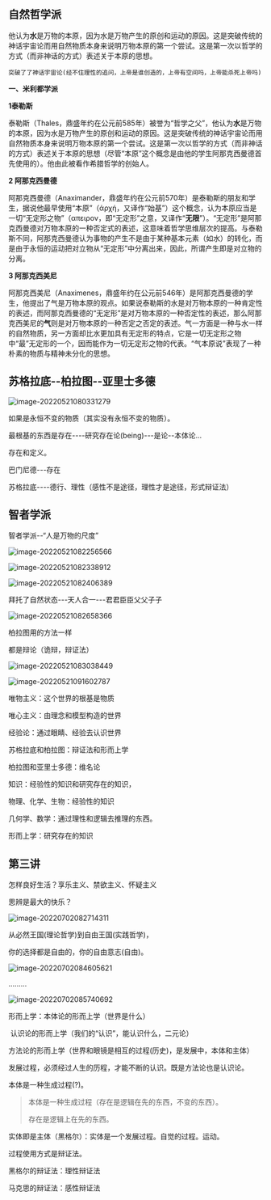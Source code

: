 ## 自然哲学派

他认为**水**是万物的本原，因为水是万物产生的原创和运动的原因。这是突破传统的神话宇宙论而用自然物质本身来说明万物本原的第一个尝试。这是第一次以哲学的方式（而非神话的方式）表述关于本原的思想。

```
突破了了神话宇宙论(经不住理性的追问，上帝是谁创造的，上帝有空间吗，上帝能杀死上帝吗)
```

**一、米利都学派**

**1泰勒斯**

泰勒斯（Thales，鼎盛年约在公元前585年）被誉为“哲学之父”，他认为**水**是万物的本原，因为水是万物产生的原创和运动的原因。这是突破传统的神话宇宙论而用自然物质本身来说明万物本原的第一个尝试。这是第一次以哲学的方式（而非神话的方式）表述关于本原的思想（尽管“本原”这个概念是由他的学生阿那克西曼德首先使用的）。他由此被看作希腊哲学的创始人。

**2 阿那克西曼德**

阿那克西曼德（Anaximander，鼎盛年约在公元前570年）是泰勒斯的朋友和学生，据说他最早使用“本原”（άρχή，又译作“始基”）这个概念，认为本原应当是一切“无定形之物”（απειρον，即“无定形”之意，又译作“**无限**”）。“无定形”是阿那克西曼德对万物本原的一种否定式的表述，这意味着哲学思维层次的提高。与泰勒斯不同，阿那克西曼德认为事物的产生不是由于某种基本元素（如水）的转化，而是由于永恒的运动把对立物从“无定形”中分离出来，因此，所谓产生即是对立物的分离。

**3 阿那克西美尼**

阿那克西美尼（Anaximenes，鼎盛年约在公元前546年）是阿那克西曼德的学生，他提出了气是万物本原的观点。如果说泰勒斯的水是对万物本原的一种肯定性的表述，而阿那克西曼德的“无定形”是对万物本原的一种否定性的表述，那么阿那克西美尼的**气**则是对万物本原的一种否定之否定的表述。气一方面是一种与水一样的自然物质，另一方面却比水更加具有无定形的特点，它是一切无定形之物中“最”无定形的一个，因而能作为一切无定形之物的代表。“气本原说”表现了一种朴素的物质与精神未分化的思想。



## 苏格拉底--柏拉图--亚里士多德

![image-20220521080331279](西方哲学十五讲总结.assets/image-20220521080331279.png)

如果是永恒不变的物质（其实没有永恒不变的物质）。

最根基的东西是存在----研究存在论(being)---是论--本体论...

存在和定义。

巴门尼德---存在

苏格拉底----德行、理性（感性不是途径，理性才是途径，形式辩证法）



## 智者学派

智者学派--“人是万物的尺度”

![image-20220521082256566](西方哲学十五讲总结.assets/image-20220521082256566.png)



![image-20220521082338912](西方哲学十五讲总结.assets/image-20220521082338912.png)



![image-20220521082406389](西方哲学十五讲总结.assets/image-20220521082406389.png)

拜托了自然状态---天人合一---君君臣臣父父子子

![image-20220521082658366](西方哲学十五讲总结.assets/image-20220521082658366.png)





柏拉图用的方法一样

都是辩论（诡辩，辩证法）





![image-20220521083038449](西方哲学十五讲总结.assets/image-20220521083038449.png)







![image-20220521091602787](西方哲学十五讲总结.assets/image-20220521091602787.png)

唯物主义：这个世界的根基是物质

唯心主义：由理念和模型构造的世界

经验论：通过眼睛、经验去认识世界





苏格拉底和柏拉图：辩证法和形而上学

柏拉图和亚里士多德：维名论



知识：经验性的知识和研究存在的知识，

物理、化学、生物：经验性的知识

几何学、数学：通过理性和逻辑去推理的东西。

形而上学：研究存在的知识





## 第三讲

怎样良好生活？享乐主义、禁欲主义、怀疑主义

思辨是最大的快乐？



![image-20220702082714311](西方哲学十五讲总结.assets/image-20220702082714311.png)

从必然王国(理论哲学)到自由王国(实践哲学)，

你的选择都是自由的，你的自由意志(自由)。

![image-20220702084605621](西方哲学十五讲总结.assets/image-20220702084605621.png)

.........







![image-20220702085740692](西方哲学十五讲总结.assets/image-20220702085740692.png)

形而上学：本体论的形而上学（世界是什么）

​                   认识论的形而上学（我们的“认识”，能认识什么，二元论）

​                    方法论的形而上学（世界和眼镜是相互的过程(历史)，是发展中，本体和主体）

发展过程，必须经过人生的历程，才能不断的认识。既是方法论也是认识论。

本体是一种生成过程(?)。

>本体是一种生成过程（存在是逻辑在先的东西，不变的东西）。
>
>存在是逻辑上在先的东西。
>
>

实体即是主体（黑格尔）：实体是一个发展过程。自觉的过程。运动。

过程使用方式是辩证法。



黑格尔的辩证法：理性辩证法

马克思的辩证法：感性辩证法